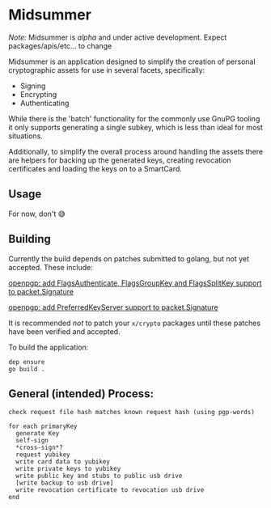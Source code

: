 # Midsummer

_Note:_ Midsummer is *alpha* and under active development. Expect packages/apis/etc... to change

Midsummer is an application designed to simplify the creation of personal cryptographic assets for use in several facets, specifically:
- Signing
- Encrypting
- Authenticating

While there is the 'batch' functionality for the commonly use GnuPG tooling it only supports generating a single subkey, which is less than ideal for most situations.

Additionally, to simplify the overall process around handling the assets there are helpers for backing up the generated keys, creating revocation certificates and loading the keys on to a SmartCard.

## Usage

For now, don't 😅

## Building

Currently the build depends on patches submitted to golang, but not yet accepted. These include:

[openpgp: add FlagsAuthenticate, FlagsGroupKey and FlagsSplitKey support to packet.Signature](https://go-review.googlesource.com/c/crypto/+/120315)

[openpgp: add PreferredKeyServer support to packet.Signature](https://go-review.googlesource.com/c/crypto/+/120555)

It is recommended _not_ to patch your `x/crypto` packages until these patches have been verified and accepted.

To build the application:
```
dep ensure
go build .
```

## General (intended) Process:
```
check request file hash matches known request hash (using pgp-words)

for each primaryKey
  generate Key
  self-sign
  *cross-sign*?
  request yubikey
  write card data to yubikey
  write private keys to yubikey
  write public key and stubs to public usb drive
  [write backup to usb drive]
  write revocation certificate to revocation usb drive
end
```
